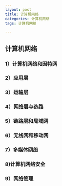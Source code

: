 ```yaml
---
layout: post
title: 计算机网络
categories: 计算机网络
tags: 计算机网络

---
```


## 计算机网络 ##

### 1）计算机网络和因特网 ###

### 2）应用层 ###

### 3）运输层 ###

### 4）网络层与选路 ###

### 5）链路层和局域网 ###

### 6）无线网和移动网 ###

### 7）多媒体网络 ###

### 8)计算机网络安全 ###

### 9）网络管理 ###